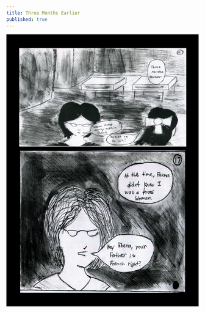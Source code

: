 ```yaml
---
title: Three Months Earlier
published: true
---
```

![image](https://raw.githubusercontent.com/LWFlouisa/uploadedfairyalt/master/pages/page8.png)
